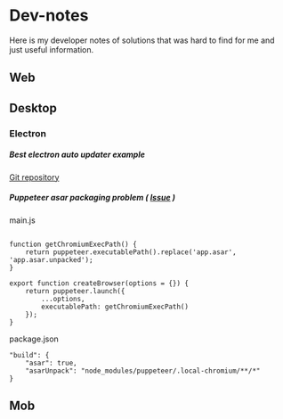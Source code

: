 # Dev-notes
Here is my developer notes of solutions that was hard to find for me and just useful information.

## Web

## Desktop

### Electron

##### Best electron auto updater example
[Git repository](https://github.com/iffy/electron-updater-example)

##### Puppeteer asar packaging problem ( [Issue](https://github.com/puppeteer/puppeteer/issues/2134) ) 

main.js
```

function getChromiumExecPath() {
    return puppeteer.executablePath().replace('app.asar', 'app.asar.unpacked');
}

export function createBrowser(options = {}) {
    return puppeteer.launch({
        ...options,
        executablePath: getChromiumExecPath()
    });
}

```

package.json
```
"build": {
    "asar": true,
    "asarUnpack": "node_modules/puppeteer/.local-chromium/**/*"
}
```

## Mob

